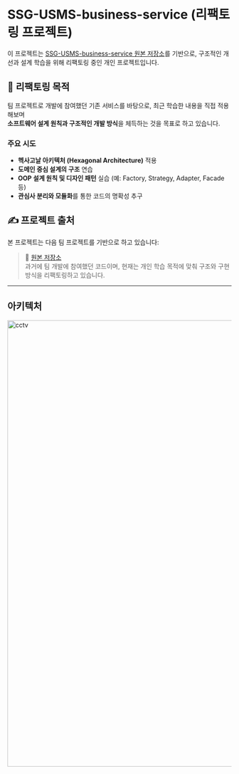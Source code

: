 # SSG-USMS-business-service (리팩토링 프로젝트)

이 프로젝트는 [SSG-USMS-business-service 원본 저장소](https://github.com/aksenaksen/SSG-USMS-business-service)를 기반으로, 구조적인 개선과 설계 학습을 위해 리팩토링 중인 개인 프로젝트입니다.

## 📌 리팩토링 목적

팀 프로젝트로 개발에 참여했던 기존 서비스를 바탕으로, 최근 학습한 내용을 직접 적용해보며  
**소프트웨어 설계 원칙과 구조적인 개발 방식**을 체득하는 것을 목표로 하고 있습니다.

### 주요 시도
- **헥사고날 아키텍처 (Hexagonal Architecture)** 적용
- **도메인 중심 설계의 구조** 연습
- **OOP 설계 원칙 및 디자인 패턴** 실습 (예: Factory, Strategy, Adapter, Facade 등)
- **관심사 분리와 모듈화**를 통한 코드의 명확성 추구

## ✍️ 프로젝트 출처

본 프로젝트는 다음 팀 프로젝트를 기반으로 하고 있습니다:

> 🔗 [원본 저장소](https://github.com/aksenaksen/SSG-USMS-business-service)  
> 과거에 팀 개발에 참여했던 코드이며, 현재는 개인 학습 목적에 맞춰 구조와 구현 방식을 리팩토링하고 있습니다.

---

## 아키텍처

<img width="2000" height="1003" alt="cctv" src="https://github.com/user-attachments/assets/af96aaa1-5b68-4081-9e73-bb3432ca3111" />

